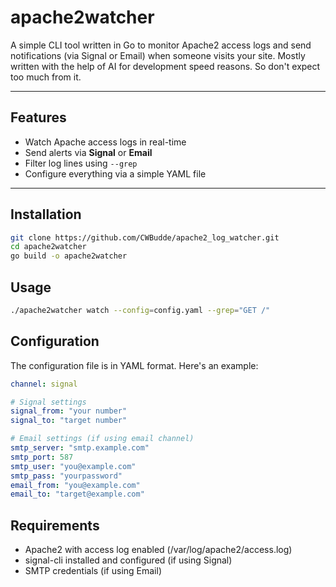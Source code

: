 # apache2watcher

A simple CLI tool written in Go to monitor Apache2 access logs and send notifications (via Signal or Email) when someone visits your site. Mostly written with the help of AI for development speed reasons. So don't expect too much from it.

---

## Features

- Watch Apache access logs in real-time
- Send alerts via **Signal** or **Email**
- Filter log lines using `--grep`
- Configure everything via a simple YAML file

---

## Installation

```bash
git clone https://github.com/CWBudde/apache2_log_watcher.git
cd apache2watcher
go build -o apache2watcher
```
## Usage

```bash
./apache2watcher watch --config=config.yaml --grep="GET /"
```

## Configuration

The configuration file is in YAML format. Here's an example:

```yaml
channel: signal

# Signal settings
signal_from: "your number"
signal_to: "target number"

# Email settings (if using email channel)
smtp_server: "smtp.example.com"
smtp_port: 587
smtp_user: "you@example.com"
smtp_pass: "yourpassword"
email_from: "you@example.com"
email_to: "target@example.com"
```

## Requirements

- Apache2 with access log enabled (/var/log/apache2/access.log)
- signal-cli installed and configured (if using Signal)
- SMTP credentials (if using Email)